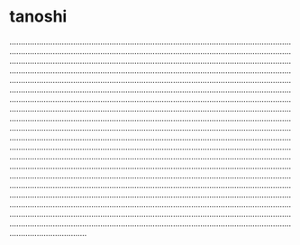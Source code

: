 # tanoshi

..................................................................................................................................................................................................................................................................................................................................................................................................................................................................................................................................................................................................................................................................................................................................................................................................................................................................................................................................................................................................................................................................................................................................................................................................................................................................................................................................................................................................................................................................................................................................................................................................................................................................................................................................................................................................................................................................................................................................................................................................................................................................................................................................................................................................................................................................................................................................................................................................................................................................................................................................................................................................................